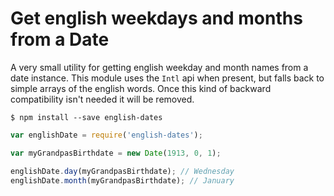 # Get english weekdays and months from a Date

A very small utility for getting english weekday and month names from a date instance.  This module uses the `Intl` api when present, but falls back to simple arrays of the english words.  Once this kind of backward compatibility isn't needed it will be removed.

```
$ npm install --save english-dates
```

```javascript
var englishDate = require('english-dates');

var myGrandpasBirthdate = new Date(1913, 0, 1);

englishDate.day(myGrandpasBirthdate); // Wednesday
englishDate.month(myGrandpasBirthdate); // January

```
